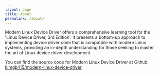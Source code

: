 ```yaml
---
layout: page
title: About
permalink: /about/
---
```


Modern Linux Device Driver offers a comprehensive learning tool for the 'Linux Device Driver, 3rd Edition'. It presents a bottom-up approach to implementing device driver code that is compatible with modern Linux systems, providing an in-depth understanding for those seeking to master the art of Linux device driver development.

You can find the source code for Modern Linux Device Driver at Github: [kimgb415/modern-linux-device-driver][ldd-repo] 


[ldd-repo]: https://github.com/kimgb415/modern-linux-device-driver